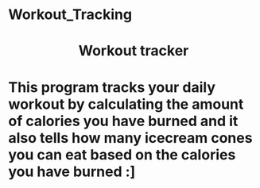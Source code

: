 # Workout_Tracking
<h1 align = "center">Workout tracker<h1>
 <p>This program tracks your daily workout by calculating the amount of calories you have burned and it also tells how many icecream cones you can eat based on the calories you have burned :] </p>
